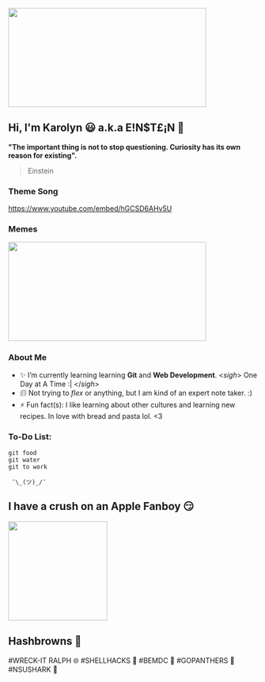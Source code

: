 
<img src="https://user-images.githubusercontent.com/54687648/126887046-70dba670-d85a-4ed5-b449-a91f1fafdcfd.gif" 
     width="400" 
     height="200" />

## Hi, I'm Karolyn 😃 a.k.a E!N$T£¡N 🧪

**"The important thing is not to stop questioning. Curiosity has its own reason for existing".**
> Einstein


### Theme Song
https://www.youtube.com/embed/hGCSD6AHv5U
     
### Memes
<img src="https://user-images.githubusercontent.com/54687648/197384963-c576a61e-cf17-4bfb-8ddd-200fdb9d2814.jpg" 
     width="400" 
     height="200" />
     

     

### About Me 

- ✨ I’m currently learning learning **Git** and **Web Development**. <*sigh*> One Day at A Time :| </*sigh*>
- 🗊  Not trying to _flex_ or anything, but I am kind of an expert note taker. :)
- ⚡ Fun fact(s): I like learning about other cultures and learning new recipes. In love with bread and pasta lol. <3


### To-Do List:

```
git food
git water
git to work
```

     ¯\_(ツ)_/¯ 


## I have a crush on an Apple Fanboy 😏

<img src="https://user-images.githubusercontent.com/54687648/197334847-cf9bc8d7-6d67-4af6-a6ea-eb5fad6bcb25.jpg" 
     width="200" 
     height="200" />
     
## Hashbrowns 🥔
#WRECK-IT RALPH 🌐 #SHELLHACKS 🐚 #BEMDC 🌟 #GOPANTHERS 🐾 #NSUSHARK 🦈




